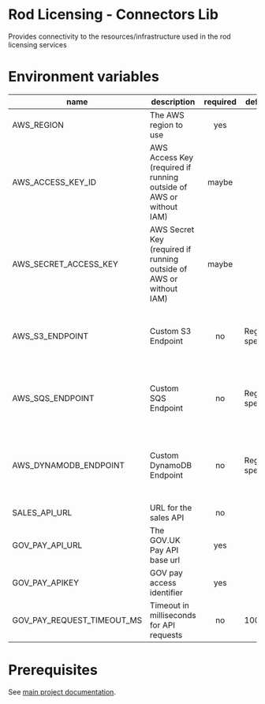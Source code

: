 # Rod Licensing - Connectors Lib

Provides connectivity to the resources/infrastructure used in the rod licensing services

# Environment variables

| name                       | description                                                        | required | default         | valid                                                                                          | notes                                                                |
| -------------------------- | ------------------------------------------------------------------ | :------: | --------------- | ---------------------------------------------------------------------------------------------- | -------------------------------------------------------------------- |
| AWS_REGION                 | The AWS region to use                                              |   yes    |                 | See [AWS Regions](https://docs.aws.amazon.com/general/latest/gr/rande.html#regional-endpoints) |                                                                      |
| AWS_ACCESS_KEY_ID          | AWS Access Key (required if running outside of AWS or without IAM) |  maybe   |                 | development, test, production                                                                  | Set to "local" when running with local infrastructure                |
| AWS_SECRET_ACCESS_KEY      | AWS Secret Key (required if running outside of AWS or without IAM) |  maybe   |                 | development, test, production                                                                  | Set to "local" when running with local infrastructure                |
| AWS_S3_ENDPOINT            | Custom S3 Endpoint                                                 |    no    | Region specific |                                                                                                | Used to override the S3 service endpoint for local development       |
| AWS_SQS_ENDPOINT           | Custom SQS Endpoint                                                |    no    | Region specific |                                                                                                | Used to override the SQS service endpoint for local development      |
| AWS_DYNAMODB_ENDPOINT      | Custom DynamoDB Endpoint                                           |    no    | Region specific |                                                                                                | Used to override the DynamoDB service endpoint for local development |
| SALES_API_URL              | URL for the sales API                                              |    no    |                 |                                                                                                |                                                                      |
| GOV_PAY_API_URL            | The GOV.UK Pay API base url                                        |   yes    |                 |                                                                                                |                                                                      |
| GOV_PAY_APIKEY             | GOV pay access identifier                                          |   yes    |                 |                                                                                                |                                                                      |
| GOV_PAY_REQUEST_TIMEOUT_MS | Timeout in milliseconds for API requests                           |    no    | 10000           |                                                                                                |                                                                      |

# Prerequisites

See [main project documentation](../../README.md).
